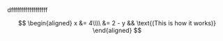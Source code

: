 [ID]:<> (1bdce749-b1f8-469b-82a5-3649f3afd9fb)
[KATEX]:<> (true)


dffffffffffffffffff

$$
\begin{aligned}
    x   &= 4\\\\ 
        &= 2 - y && \text{(This is how it works)} 
\end{aligned}
$$
